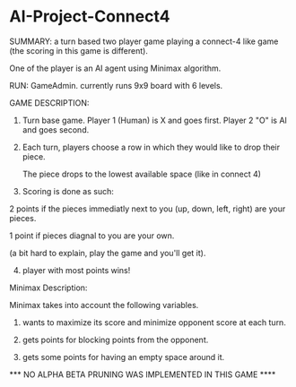 # AI-Project-Connect4
SUMMARY: a turn based two player game playing a connect-4 like game (the scoring in this game is different). 

One of the player is an AI agent using Minimax algorithm.

RUN: GameAdmin. currently runs 9x9 board with 6 levels. 


GAME DESCRIPTION:

1. Turn base game. Player 1 (Human) is X and goes first. Player 2 "O" is AI and goes second. 

2. Each turn, players choose a row in which they would like to drop their piece. 

   The piece drops to the lowest available space (like in connect 4)

3. Scoring is done as such:

  2 points if the pieces immediatly next to you (up, down, left, right) are your pieces.

  1 point if pieces diagnal to you are your own. 
  
  (a bit hard to explain, play the game and you'll get it).
  
4. player with most points wins!


Minimax Description:

Minimax takes into account the following variables. 

1. wants to maximize its score and minimize opponent score at each turn.

2. gets points for blocking points from the opponent.

3. gets some points for having an empty space around it. 




*** NO ALPHA BETA PRUNING WAS IMPLEMENTED IN THIS GAME ****
